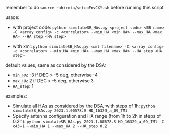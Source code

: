 remember to do `source ~ahirota/setupEnvCXY.sh` before running this script

usage:

- with project code: `python simulateSB_HAs.py <project code> <SB name> -C <array config> -c <correlator> --min_HA <min HA> --max_HA <max HA> --HA_step <HA step>`

- with xml: `python simulateSB_HAs.py <xml filename> -C <array config> -c <correlator> --min_HA <min HA> --max_HA <max HA> --HA_step <HA step>`

default values, same as considered by the DSA:
- `min_HA`: -3 if DEC > -5 deg, otherwise -4
- `max_HA`: 2 if DEC > -5 deg, otherwise 3
- `HA_step`: 1

examples:
- Simulate all HAs as considered by the DSA, with steps of 1h: `python simulateSB_HAs.py 2023.1.00578.S HD_16329_a_09_TM1`
- Specify antenna configuration and HA range (from 1h to 2h in steps of 0.2h): `python simulateSB_HAs.py 2023.1.00578.S HD_16329_a_09_TM1 -C c43-1 --min_HA 1 --max_HA 2 --HA_step 0.2`
